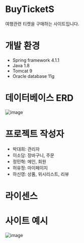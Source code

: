 # BuyTicketS
  여행관련 티켓을 구매하는 사이트입니다. 
# 개발 환경
  * Spring framework 4.1.1 
  * Java 1.8
  * Tomcat 9
  * Oracle database 11g
  
# 데이터베이스 ERD
![image](https://user-images.githubusercontent.com/79133602/129891728-41b928eb-3c26-424c-814e-843eab83657a.png)

# 프로젝트 작성자 
  * 박대희: 관리자
  * 이소담: 장바구니, 주문  
  * 정민혁: 메인, 회원 
  * 허유정: 마이페이지 
  * 하신영: 상품, 위시리스트, 리뷰 
  
# 라이센스

# 사이트 예시

![image](https://user-images.githubusercontent.com/79133602/129894447-4bae4eb7-4c29-4e07-8f16-cfa26b232baf.png)
